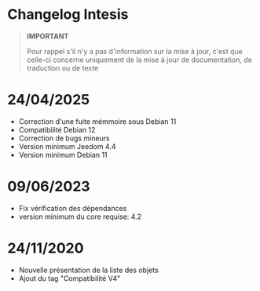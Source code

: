 # Changelog Intesis

>**IMPORTANT**
>
>Pour rappel s'il n'y a pas d'information sur la mise à jour, c'est que celle-ci concerne uniquement de la mise à jour de documentation, de traduction ou de texte

# 24/04/2025

- Correction d'une fuite mémmoire sous Debian 11
- Compatibilité Debian 12
- Correction de bugs mineurs
- Version minimum Jeedom 4.4
- Version minimum Debian 11

# 09/06/2023

- Fix vérification des dépendances
- version minimum du core requise: 4.2

# 24/11/2020

- Nouvelle présentation de la liste des objets
- Ajout du tag "Compatibilité V4"
